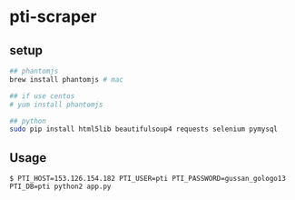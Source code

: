 # pti-scraper

## setup

```bash
## phantomjs
brew install phantomjs # mac

## if use centos
# yum install phantomjs

## python
sudo pip install html5lib beautifulsoup4 requests selenium pymysql
```

## Usage

```
$ PTI_HOST=153.126.154.182 PTI_USER=pti PTI_PASSWORD=gussan_gologo13 PTI_DB=pti python2 app.py
```
